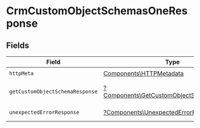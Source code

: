 # CrmCustomObjectSchemasOneResponse


## Fields

| Field                                                                                                 | Type                                                                                                  | Required                                                                                              | Description                                                                                           |
| ----------------------------------------------------------------------------------------------------- | ----------------------------------------------------------------------------------------------------- | ----------------------------------------------------------------------------------------------------- | ----------------------------------------------------------------------------------------------------- |
| `httpMeta`                                                                                            | [Components\HTTPMetadata](../../Models/Components/HTTPMetadata.md)                                    | :heavy_check_mark:                                                                                    | N/A                                                                                                   |
| `getCustomObjectSchemaResponse`                                                                       | [?Components\GetCustomObjectSchemaResponse](../../Models/Components/GetCustomObjectSchemaResponse.md) | :heavy_minus_sign:                                                                                    | Custom object schema                                                                                  |
| `unexpectedErrorResponse`                                                                             | [?Components\UnexpectedErrorResponse](../../Models/Components/UnexpectedErrorResponse.md)             | :heavy_minus_sign:                                                                                    | Unexpected error                                                                                      |